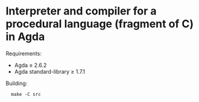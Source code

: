 # Interpreter and compiler for a procedural language (fragment of C) in Agda

Requirements:
- Agda ≥ 2.6.2
- Agda standard-library ≥ 1.7.1

Building:
```
  make -C src
```
